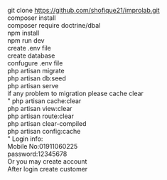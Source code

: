 git clone https://github.com/shofique21/improlab.git<br />
composer install<br />
composer require doctrine/dbal<br />
npm install<br />
npm run dev<br />
create .env file<br />
create database<br />
confugure .env file<br />
php artisan migrate<br />
php artisan db:seed<br />
php artisan serve<br />
if any problem to migration please cache clear<br />
    "
    php artisan cache:clear<br />
    php artisan view:clear<br />
    php artisan route:clear<br />
    php artisan clear-compiled<br />
    php artisan config:cache<br />
    "
Login info:<br />
Mobile No:01911060225<br />
password:12345678<br />
Or you may create account<br />
After login create customer<br />
